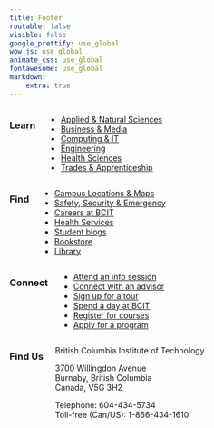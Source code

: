 ```yaml
---
title: Footer
routable: false
visible: false
google_prettify: use_global
wow_js: use_global
animate_css: use_global
fontawesome: use_global
markdown:
    extra: true
---
```


<div class="large-3 columns nopaddingall show-for-large">
    <h3>Learn</h3>
    <ul>
        <li><a href="http://www.bcit.ca/path/appliedsciences/" target="_blank">Applied &amp; Natural Sciences</a></li>
        <li><a href="http://www.bcit.ca/path/business/" target="_blank">Business &amp; Media</a></li>
        <li><a href="http://www.bcit.ca/path/computing/" target="_blank">Computing &amp; IT</a></li>
        <li><a href="http://www.bcit.ca/path/engineering/" target="_blank">Engineering</a></li>
        <li><a href="http://www.bcit.ca/path/health/" target="_blank">Health Sciences</a></li>
        <li><a href="http://www.bcit.ca/path/trades/" target="_blank">Trades &amp; Apprenticeship</a></li>
    </ul>
</div>
<div class="large-3 columns nopaddingall show-for-large">
    <h3>Find</h3>
    <ul>
        <li><a href="http://www.bcit.ca/about/locations.shtml" target="_blank">Campus Locations &amp; Maps</a></li>
        <li><a href="http://www.bcit.ca/safetyandsecurity/" target="_blank">Safety, Security &amp; Emergency</a></li>
        <li><a href="http://www.bcit.ca/hr/careers/" target="_blank">Careers at BCIT</a></li>
        <li><a href="http://www.bcit.ca/healthservices/" target="_blank">Health Services</a></li>
        <li><a href="http://commons.bcit.ca/update/life-at-bcit/" target="_blank">Student blogs</a></li>
        <li><a href="http://www.bcit.ca/bookstore/" target="_blank">Bookstore</a></li>
        <li><a href="http://www.bcit.ca/library/" target="_blank">Library</a> </li>
    </ul>
</div>
<div class="large-3 columns nopaddingall show-for-large">
	<h3>Connect</h3>
	<ul>
        <li><a href="http://www.bcit.ca/infosessions/" target="_blank">Attend an info session</a></li>
        <li><a href="http://www.bcit.ca/advising/" target="_blank">Connect with an advisor</a></li>
        <li><a href="http://www.bcit.ca/tours/" target="_blank">Sign up for a tour</a></li>
        <li><a href="http://www.bcit.ca/spendaday/" target="_blank">Spend a day at BCIT</a></li>
        <li><a href="http://www.bcit.ca/admission/register/" target="_blank">Register for courses</a></li>
        <li><a href="http://www.bcit.ca/admission/apply/" target="_blank">Apply for a program </a></li>
    </ul>
</div>
<div class="large-3 columns nopaddingall">
	<h3>Find Us</h3>
    <div class="column">
        <p>British Columbia Institute of Technology</p>
        <p>
            3700 Willingdon Avenue<br>
            Burnaby, British Columbia<br> 
            Canada, V5G 3H2<br>
        </p>
        <p>Telephone: 604-434-5734<br>
        Toll-free (Can/US): 1-866-434-1610</p>
    </div>
</div>